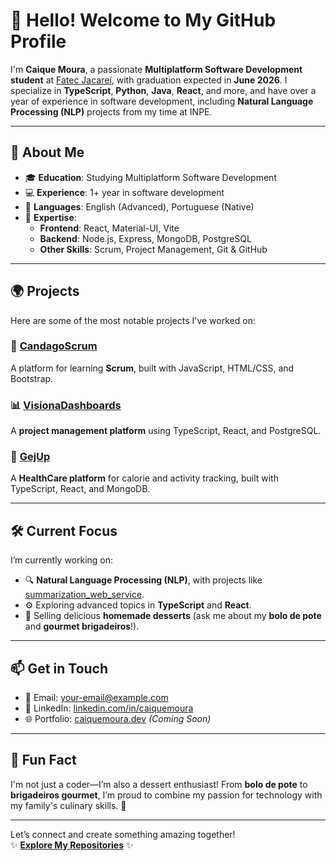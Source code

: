 # 👋 Hello! Welcome to My GitHub Profile

I'm **Caique Moura**, a passionate **Multiplatform Software Development student** at [Fatec Jacareí](https://www.fatecjacarei.edu.br/), with graduation expected in **June 2026**. I specialize in **TypeScript**, **Python**, **Java**, **React**, and more, and have over a year of experience in software development, including **Natural Language Processing (NLP)** projects from my time at INPE.

---

## 🌟 About Me
- 🎓 **Education**: Studying Multiplatform Software Development  
- 💻 **Experience**: 1+ year in software development  
- 💬 **Languages**: English (Advanced), Portuguese (Native)  
- 🚀 **Expertise**:
  - **Frontend**: React, Material-UI, Vite  
  - **Backend**: Node.js, Express, MongoDB, PostgreSQL  
  - **Other Skills**: Scrum, Project Management, Git & GitHub  

---

## 🌍 Projects
Here are some of the most notable projects I've worked on:

### 📝 [CandagoScrum](https://github.com/caiquefrd/candago-scrum)
A platform for learning **Scrum**, built with JavaScript, HTML/CSS, and Bootstrap.

### 📊 [VisionaDashboards](https://github.com/caiquefrd/visiona-dashboards)
A **project management platform** using TypeScript, React, and PostgreSQL.

### 💪 [GejUp](https://github.com/caiquefrd/gejup)
A **HealthCare platform** for calorie and activity tracking, built with TypeScript, React, and MongoDB.

---

## 🛠️ Current Focus
I’m currently working on:
- 🔍 **Natural Language Processing (NLP)**, with projects like [summarization_web_service](https://github.com/caiquefrd/summarization_web_service).  
- ⚙️ Exploring advanced topics in **TypeScript** and **React**.  
- 🍰 Selling delicious **homemade desserts** (ask me about my **bolo de pote** and **gourmet brigadeiros**!).

---

## 📫 Get in Touch
- 💌 Email: [your-email@example.com](mailto:your-email@example.com)  
- 💼 LinkedIn: [linkedin.com/in/caiquemoura](https://linkedin.com/in/caiquemoura)  
- 🌐 Portfolio: [caiquemoura.dev](https://caiquemoura.dev) *(Coming Soon)*

---

## 🌟 Fun Fact
I'm not just a coder—I’m also a dessert enthusiast! From **bolo de pote** to **brigadeiros gourmet**, I’m proud to combine my passion for technology with my family's culinary skills. 🍰

---

Let’s connect and create something amazing together!  
✨ **[Explore My Repositories](https://github.com/caiquefrd?tab=repositories)** ✨
